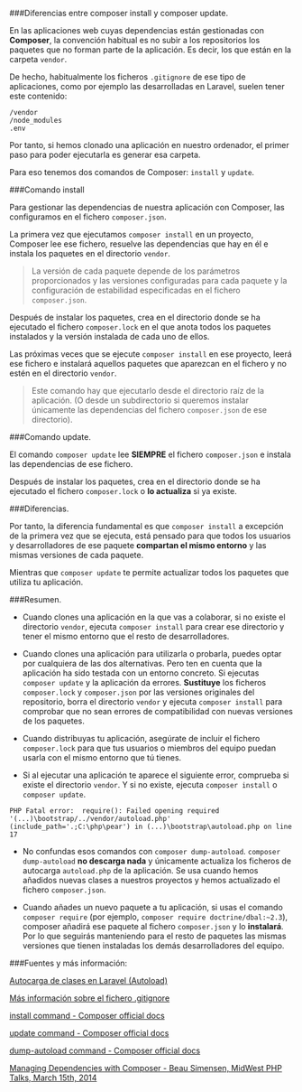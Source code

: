 ###Diferencias entre composer install y composer update.

En las aplicaciones web cuyas dependencias están gestionadas con **Composer**, la convención habitual es no subir a los repositorios los paquetes que no forman parte de la aplicación. Es decir, los que están en la carpeta `vendor`.

De hecho, habitualmente los ficheros `.gitignore` de ese tipo de aplicaciones, como por ejemplo las desarrolladas en Laravel, suelen tener este contenido:

```
/vendor
/node_modules
.env
```

Por tanto, si hemos clonado una aplicación en nuestro ordenador, el primer paso para poder ejecutarla es generar esa carpeta.

Para eso tenemos dos comandos de Composer: `install` y `update`.

###Comando install

Para gestionar las dependencias de nuestra aplicación con Composer, las configuramos en el fichero `composer.json`.

La primera vez que ejecutamos `composer install` en un proyecto, Composer lee ese fichero, resuelve las dependencias que hay en él  e instala los paquetes en el directorio `vendor`.

> La versión de cada paquete depende de los parámetros proporcionados y las versiones configuradas para cada paquete y la configuración de estabilidad especificadas en el fichero `composer.json`. 

Después de instalar los paquetes, crea en el directorio donde se ha ejecutado el fichero `composer.lock` en el que anota todos los paquetes instalados y la versión instalada de cada uno de ellos.

Las próximas veces que se ejecute `composer install` en ese proyecto, leerá ese fichero e instalará aquellos paquetes que aparezcan en el fichero y no estén en el directorio `vendor`.

> Este comando hay que ejecutarlo desde el directorio raíz de la aplicación. (O desde un subdirectorio si queremos instalar únicamente las dependencias del fichero `composer.json` de ese directorio).

###Comando update.

El comando `composer update` lee **SIEMPRE** el fichero `composer.json` e instala las dependencias de ese fichero.

Después de instalar los paquetes, crea en el directorio donde se ha ejecutado el fichero `composer.lock` o **lo actualiza** si ya existe.

###Diferencias.

Por tanto, la diferencia fundamental es que `composer install` a excepción de la primera vez que se ejecuta, está pensado para que todos los usuarios y desarrolladores de ese paquete **compartan el mismo entorno** y las mismas versiones de cada paquete.

Mientras que `composer update` te permite actualizar todos los paquetes que utiliza tu aplicación.

###Resumen.

- Cuando clones una aplicación en la que vas a colaborar, si no existe el directorio `vendor`, ejecuta `composer install` para crear ese directorio y tener el mismo entorno que el resto de desarrolladores.

- Cuando clones una aplicación para utilizarla o probarla, puedes optar por cualquiera de las dos alternativas. Pero ten en cuenta que la aplicación ha sido testada con un entorno concreto. Si ejecutas `composer update` y la aplicación da errores. **Sustituye** los ficheros `composer.lock` y `composer.json` por las versiones originales del repositorio, borra el directorio `vendor` y ejecuta `composer install` para comprobar que no sean errores de compatibilidad con nuevas versiones de los paquetes.

- Cuando distribuyas tu aplicación, asegúrate de incluir el fichero `composer.lock` para que tus usuarios o miembros del equipo puedan usarla con el mismo entorno que tú tienes.

- Si al ejecutar una aplicación te aparece el siguiente error, comprueba si existe el directorio `vendor`. Y si no existe, ejecuta `composer install` o `composer update`.
 ```
PHP Fatal error:  require(): Failed opening required '(...)\bootstrap/../vendor/autoload.php' (include_path='.;C:\php\pear') in (...)\bootstrap\autoload.php on line 17
```

- No confundas esos comandos con `composer dump-autoload`.  `composer dump-autoload` **no descarga nada** y únicamente actualiza los ficheros de autocarga `autoload.php` de la aplicación. Se usa cuando hemos añadidos nuevas clases a nuestros proyectos y hemos actualizado el fichero `composer.json`.

- Cuando añades un nuevo paquete a tu aplicación, si usas el comando `composer require` (por ejemplo, `composer require doctrine/dbal:~2.3`), composer añadirá ese paquete al fichero `composer.json` y lo **instalará**. Por lo que seguirás manteniendo para el resto de paquetes las mismas versiones que tienen instaladas los demás desarrolladores del equipo.

###Fuentes y más información:

[Autocarga de clases en Laravel (Autoload)](Autocarga-de-clases-en-Laravel-(Autoload))

[Más información sobre el fichero .gitignore](https://github.com/jatubio/5minutos_git/wiki/Excluir-ficheros-del-proyecto)  

[install command - Composer official docs](https://getcomposer.org/doc/03-cli.md#install)   

[update command - Composer official docs](https://getcomposer.org/doc/03-cli.md#update)  

[dump-autoload command - Composer official docs](https://getcomposer.org/doc/03-cli.md#dump-autoload)  

[Managing Dependencies with Composer - Beau Simensen, MidWest PHP Talks, March 15th, 2014](https://beau.io/talks/2014/03/15/managing-dependencies-with-composer-midwest-php-2014/)  